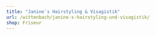 ```yaml
---
title: "Janine`s Hairstyling & Visagistik"
url: /wittenbach/janine-s-hairstyling-und-visagistik/
shop: Friseur
---
```

